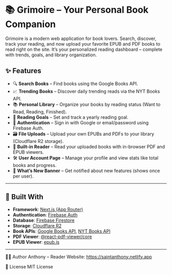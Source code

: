 # 📚 Grimoire – Your Personal Book Companion

Grimoire is a modern web application for book lovers. Search, discover, track your reading, and now upload your favorite EPUB and PDF books to read right on the site. It’s your personalized reading dashboard – complete with trends, goals, and library organization.

## ✨ Features

- 🔍 **Search Books** – Find books using the Google Books API.
- 📈 **Trending Books** – Discover daily trending reads via the NYT Books API.
- 📚 **Personal Library** – Organize your books by reading status (Want to Read, Reading, Finished).
- 🎯 **Reading Goals** – Set and track a yearly reading goal.
- 🔐 **Authentication** – Sign in with Google or email/password using Firebase Auth.
- 🗃 **File Uploads** – Upload your own EPUBs and PDFs to your library (Cloudflare R2 storage).
- 📖 **Built-in Reader** – Read your uploaded books with in-browser PDF and EPUB viewers.
- 🛠 **User Account Page** – Manage your profile and view stats like total books and progress.
- 💬 **What’s New Banner** – Get notified about new features (shows once per user).

---

## 🧱 Built With

- **Framework**: [Next.js (App Router)](https://nextjs.org/)
- **Authentication**: [Firebase Auth](https://firebase.google.com/products/auth)
- **Database**: [Firebase Firestore](https://firebase.google.com/products/firestore)
- **Storage**: [Cloudflare R2](https://www.cloudflare.com/products/r2/)
- **Book APIs**: [Google Books API](https://developers.google.com/books), [NYT Books API](https://developer.nytimes.com/docs/books-product/1/overview)
- **PDF Viewer**: [@react-pdf-viewer/core](https://react-pdf-viewer.dev/)
- **EPUB Viewer**: [epub.js](https://github.com/futurepress/epub.js)

---

🧙‍♂️ Author
Anthony – Reader
Website: https://saintanthony.netlify.app

📄 License
MIT License
